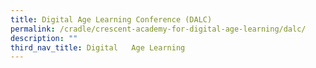 ```yaml
---
title: Digital Age Learning Conference (DALC)
permalink: /cradle/crescent-academy-for-digital-age-learning/dalc/
description: ""
third_nav_title: Digital   Age Learning
---
```

